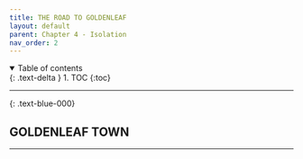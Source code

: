 ```yaml
---
title: THE ROAD TO GOLDENLEAF
layout: default
parent: Chapter 4 - Isolation
nav_order: 2
---
```


<details open markdown="block">
  <summary>
    Table of contents
  </summary>
  {: .text-delta }
1. TOC
{:toc}
</details>

---

{: .text-blue-000}
## GOLDENLEAF TOWN
---

